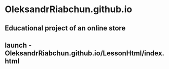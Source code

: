 # OleksandrRiabchun.github.io
## Educational project of an online store
## launch - OleksandrRiabchun.github.io/LessonHtml/index.html
